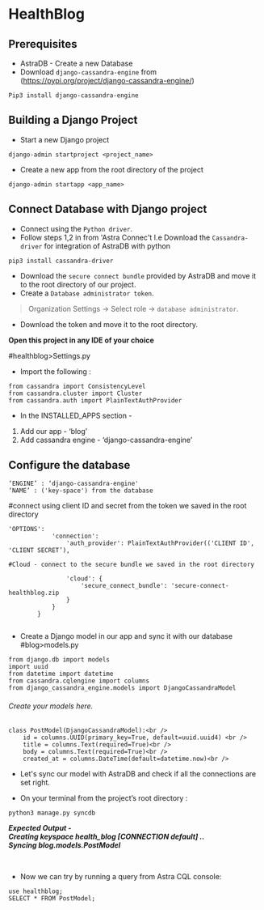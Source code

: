 # HealthBlog
## Prerequisites<br />
* AstraDB - Create a new Database 
* Download `django-cassandra-engine` from (https://pypi.org/project/django-cassandra-engine/)   
```
Pip3 install django-cassandra-engine
```

## Building a Django Project<br />
* Start a new Django project 
```
django-admin startproject <project_name>
```
* Create a new app from the root directory of the project 
```
django-admin startapp <app_name>
```

## Connect Database with Django project<br />
* Connect using the `Python driver`. <br />
* Follow steps 1,2 in from 'Astra Connec't I.e Download the `Cassandra-driver` for integration of AstraDB with python 
```
pip3 install cassandra-driver
```
* Download the `secure connect bundle` provided by AstraDB and move it to the root directory of our project.<br />
* Create a `Database administrator token`. <br />
>Organization Settings -> Select role -> `database administrator`.<br />
* Download the token and move it to the root directory.<br />


**Open this project in any IDE of your choice** 
<br />

#healthblog>Settings.py<br />

* Import the following :<br />

```
from cassandra import ConsistencyLevel
from cassandra.cluster import Cluster
from cassandra.auth import PlainTextAuthProvider
```



* In the INSTALLED_APPS section - <br />
1. Add our app - ‘blog’<br />
2. Add cassandra engine - ‘django-cassandra-engine’<br />

## Configure the database<br />

```
‘ENGINE’ : ‘django-cassandra-engine'
‘NAME’ : ('key-space') from the database
```

#connect using client ID and secret from the token we saved in the root directory

```
'OPTIONS': 
            'connection':	    
                'auth_provider': PlainTextAuthProvider(('CLIENT ID', 'CLIENT SECRET’),
				
#Cloud - connect to the secure bundle we saved in the root directory

                'cloud': {
                    'secure_connect_bundle': 'secure-connect-healthblog.zip
                }
            }   
        }
	
```

* Create a Django model in our app and sync it with our database<br />
#blog>models.py

```
from django.db import models
import uuid 
from datetime import datetime
from cassandra.cqlengine import columns
from django_cassandra_engine.models import DjangoCassandraModel
```

###### Create your models here.<br />
```
class PostModel(DjangoCassandraModel):<br />
    id = columns.UUID(primary_key=True, default=uuid.uuid4) <br />
    title = columns.Text(required=True)<br />
    body = columns.Text(required=True)<br />
    created_at = columns.DateTime(default=datetime.now)<br />
```
    

* Let's sync our model with AstraDB and check if all the connections are set right.<br />

* On your terminal from the project’s root directory : 

 ```
 python3 manage.py syncdb
 ```
 ***Expected Output - 
 <br />
 Creating keyspace health_blog [CONNECTION default] ..
	<br />
    Syncing blog.models.PostModel***


<br />

* Now we can try by running a query from Astra CQL console: <br />

```
use healthblog;
SELECT * FROM PostModel;
```



